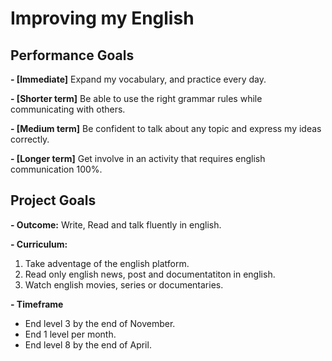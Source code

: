 # Improving my English


## Performance Goals

**- [Immediate]** Expand my vocabulary, and practice every day.

**- [Shorter term]** Be able to use the right grammar rules while communicating with others.

**- [Medium term]** Be confident to talk about any topic and express my ideas correctly.

**- [Longer term]** Get involve in an activity that requires english communication 100%. 


## Project Goals

**- Outcome:** Write, Read and talk fluently in english.

**- Curriculum:** 
  1. Take adventage of the english platform.
  2. Read only english news, post and documentatiton in english.
  3. Watch english movies, series or documentaries.

**- Timeframe**
  - End level 3 by the end of November.
  - End 1 level per month.
  - End level 8 by the end of April.
  

